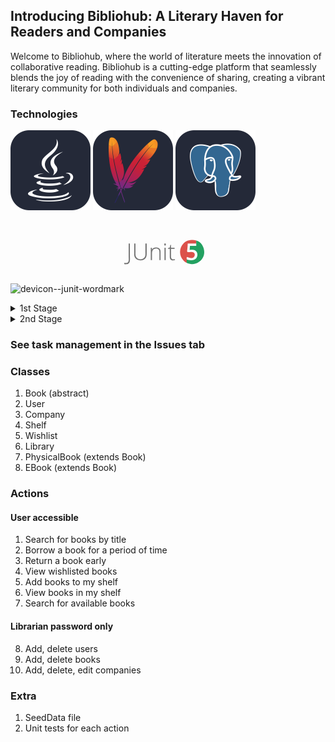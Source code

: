 ## Introducing Bibliohub: A Literary Haven for Readers and Companies

Welcome to Bibliohub, where the world of literature meets the innovation of collaborative reading. Bibliohub is a cutting-edge platform that seamlessly blends the joy of reading with the convenience of sharing, creating a vibrant literary community for both individuals and companies.

### Technologies

<img src="https://github.com/tandpfun/skill-icons/blob/main/icons/Java-Dark.svg" width="128px" height="128px" /> <img src="https://github.com/tandpfun/skill-icons/blob/main/icons/Maven-Dark.svg"  width="128px" height="128px"/> <img src="https://github.com/tandpfun/skill-icons/blob/main/icons/PostgreSQL-Dark.svg"  width="128px" height="128px"/> 
![devicon--junit-wordmark](https://github.com/flawreen/Bibliohub/assets/83332450/b6e08bec-aebc-478a-b2fc-992cef30f740)<svg xmlns="http://www.w3.org/2000/svg" width="128" height="128" viewBox="0 0 128 128">
	<path fill="#dc514a" d="M108.79 44.601c-4.777-.092-9.332 1.169-13.23 4.77c-8.154 7.546-8.398 20.46-.522 28.283c1.42 1.41 3.107 2.71 4.959 3.502c.485-1.627.39-3.593.236-5.525c-.036-.039-.072-.075-.102-.118c-.516-.768-.134-2.785-.134-3.7c3.26.576 5.908 2.367 9.395 1.328c3.41-1.019 4.835-5.936 1.827-8.269c-1.815-1.405-4.513-1.213-6.654-.954c-1.284.154-2.894.628-3.78-.741c-.527-.804.015-2.781.103-3.693l.08-.792c.228-2.8.596-5.625.596-8.425h13.833V45.47c-2.221-.507-4.437-.827-6.608-.868z" />
	<path fill="#23a161" d="M115.192 45.535v8.438h-10.049l-.52 6.489c2.229-.175 4.294-.569 6.522-.043c1.528.357 2.96 1.078 4.024 2.249c2.96 3.263 2.374 9.386-1.024 12.14c-.963.781-2.065 1.292-3.23 1.619a10.789 10.789 0 0 1-3.177.485c-.388.02-.776.033-1.161.033a18.5 18.5 0 0 1-4.96-.668c-.405-.114-1.037-.275-1.436-.57l-.259-.059l-.131 5.449c10.354 5.49 23.55-.382 27.263-11.159c3.14-9.108-1.722-22.01-11.862-24.403" />
	<path fill="#737373" d="M64.902 49.977c-1.357.53-.998 4.087.776 3.438c1.556-.57 1.047-4.15-.776-3.438m-57.814.29v21.287c0 2.518.72 6.45-.968 8.564c-1.59 1.996-3.93 1.26-6.08 1.17c0 .45-.151 1.233.132 1.61c.525.706 2.244.466 3 .466c2.455-.004 4.752-1.14 5.46-3.633c.907-3.204.41-6.952.41-10.254v-19.21zm8.87 0v13.889c0 2.841-.242 5.817 1.095 8.436c3.175 6.225 14.266 6.12 17.614.128c1.451-2.604 1.257-5.687 1.257-8.564V50.267h-2.086v14.02c0 2.53.318 5.221-.955 7.526c-2.73 4.946-11.449 4.77-14.016-.259c-1.221-2.392-.95-5.193-.95-7.788V50.267Zm54.025 8.438h2.873v11.679c0 1.898-.055 4.143 1.442 5.567c1.774 1.691 4.615 1.238 6.776.792v-1.555c-1.507.064-3.319.693-4.696-.22c-1.564-1.038-1.568-3.047-1.568-4.71V58.704h5.743v-1.687H74.81v-4.672c-2.176.008-1.002 2.985-2.053 4.23c-1.007 1.198-2.77.087-2.774 2.13M44.54 59.744h-.132l-.262-2.726H42.45v19.726h1.958V67.53c0-2.157-.071-4.413 1.019-6.359c1.73-3.104 7.664-3.963 9.861-.907c1.086 1.516.994 3.8.994 5.579v10.9h1.827v-10.9c0-2.121.175-4.433-.9-6.359c-2.225-3.98-10.609-3.861-12.67.259m19.833-2.726v19.725h1.958V57.016Zm0 0" />
</svg>

<details>
    <summary>1st Stage</summary>
    
- [x] sa se creeze o lista pe baza temei alese cu cel putin 10 actiuni/interogari care 
    se pot face in cadrul sistemului si o lista cu cel putin 8 tipuri de obiecte.
- [ ] clase simple cu atribute private / protected si metode de acces
- [ ] cel putin 2 colectii diferite capabile sa gestioneze obiectele definite anterior 
    (eg: List, Set, Map etc.) dintre care cel putin una sa fie sortata; se vor folosi array-uri uni-/bidimensionale in cazul in care nu se parcurg colectiile 
    pana la data checkpoint-ului.
- [x] utilizare mostenire pentru crearea de clase aditionale si utilizarea lor 
    in cadrul colectiilor
- [ ] cel putin o clasa serviciu care sa expuna operatiile sistemului
- [ ] o clasa Main din care sunt facute apeluri catre servicii

</details>

<details>
    <summary>2nd Stage</summary>

- Extindeti proiectul din prima etapa prin realizarea persistentei utilizant o baza de date relationala si JDBC
  - [ ] sa se realizeze servicii care sa expuna operatii CRUD pentru cel putin 4 clase
  - [ ] se vor realiza servicii singleton generice pentru scrierea si citirea din baza de date
- Realizarea unui serviciu de audit
  - [ ] se va realiza un serviciu care scrie intr-un fisier de tip CSV de fiecare data cand este executata una dintre actiunile descrise in prima etapa. Structura fisierului: nume_actiune, timestamp
</details>


### See task management in the Issues tab


### Classes
1. Book (abstract)
2. User
3. Company
4. Shelf
5. Wishlist
6. Library
7. PhysicalBook (extends Book)
8. EBook (extends Book)


### Actions
#### User accessible
1. Search for books by title
2. Borrow a book for a period of time
3. Return a book early
4. View wishlisted books
5. Add books to my shelf
6. View books in my shelf
7. Search for available books
#### Librarian password only
8. Add, delete users
9. Add, delete books
10. Add, delete, edit companies

### Extra
1. SeedData file
2. Unit tests for each action
